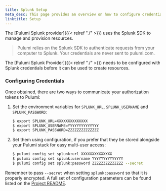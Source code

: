 ```yaml
---
title: Splunk Setup
meta_desc: This page provides an overview on how to configure credentials for the Pulumi Splunk Provider.
linktitle: Setup
---
```


The [Pulumi Splunk provider]({{< relref "./" >}}) uses the Splunk SDK to manage and provision resources.

> Pulumi relies on the Splunk SDK to authenticate requests from your computer to Splunk. Your credentials are never sent
> to pulumi.com.

The [Pulumi Splunk Provider]({{< relref "./" >}}) needs to be configured with Splunk credentials
before it can be used to create resources.

### Configuring Credentials

Once obtained, there are two ways to communicate your authorization tokens to Pulumi:

1. Set the environment variables for `SPLUNK_URL`, `SPLUNK_USERNAME` and `SPLUNK_PASSWORD`:

    ```bash
    $ export SPLUNK_URL=XXXXXXXXXXXXXX
    $ export SPLUNK_USERNAME=YYYYYYYYYYYYYY
    $ export SPLUNK_PASSWORD=ZZZZZZZZZZZZZZ
    ```

2. Set them using configuration, if you prefer that they be stored alongside your Pulumi stack for easy multi-user access:

    ```bash
    $ pulumi config set splunk:url XXXXXXXXXXXXXX
    $ pulumi config set splunk:username YYYYYYYYYYYYYY
    $ pulumi config set splunk:password ZZZZZZZZZZZZZZ --secret
    ```

Remember to pass `--secret` when setting `splunk:password` so that it is properly encrypted. A full set of configuration parameters
can be found listed on the [Project README](https://github.com/pulumi/pulumi-splunk/blob/master/README.md).
